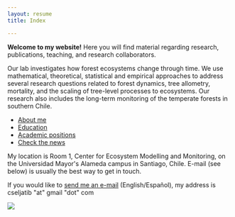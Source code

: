 ```yaml
---
layout: resume
title: Index

---
```



**Welcome to my website!** Here you will find material regarding research, publications, teaching, and research collaborators.

Our lab investigates how forest ecosystems change through time. We use mathematical, theoretical, statistical and empirical approaches to address several research questions related to forest dynamics, tree allometry, mortality, and the scaling of tree-level processes to ecosystems. Our research also includes the long-term monitoring of the temperate forests in southern Chile.

* [About me](/about.md)
* [Education](/educa.md)
* [Academic positions](/appoint.md)
* [Check the news](/blog.md)

My location is Room 1, Center for Ecosystem Modelling and Monitoring, on the Universidad Mayor's Alameda campus in Santiago, Chile. E-mail (see below) is usually the best way to get in touch.

If you would like to [send me an e-mail](mailto:cseljatib@gmail.com) (English/Español), my address is cseljatib "at" gmail "dot" com


<!--- 
**Some of my older websites**
- [My old website](https://cseljatib.wixsite.com/biometria)
- [My old linux help](http://biometria.ufro.cl/myLinuxHelp/)
* [Mentoirs](./educa.md)
-->

![](images/chacai01.jpg)
